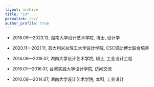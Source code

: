 ```yaml
---
layout: archive
title: "CV"
permalink: /cv/
author_profile: true
---
```



* 2018.09—2023.12, 湖南大学设计艺术学院, 博士, 设计学

* 2020.11—2021.11, 意大利米兰理工大学设计学院, CSC资助博士联合培养

* 2014.09—2018.07, 湖南大学设计艺术学院, 硕士, 工业设计工程

* 2016.01—2016.07, 台湾实践大学设计学院, 访问交流	

* 2010.09—2014.07, 湖南大学设计艺术学院, 本科, 工业设计


